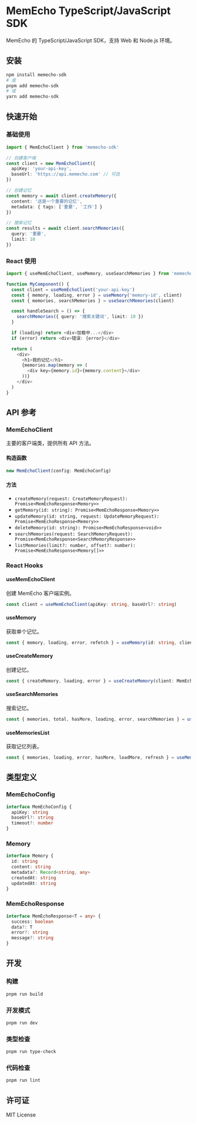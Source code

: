 # MemEcho TypeScript/JavaScript SDK

MemEcho 的 TypeScript/JavaScript SDK，支持 Web 和 Node.js 环境。

## 安装

```bash
npm install memecho-sdk
# 或
pnpm add memecho-sdk
# 或
yarn add memecho-sdk
```

## 快速开始

### 基础使用

```typescript
import { MemEchoClient } from 'memecho-sdk'

// 创建客户端
const client = new MemEchoClient({
  apiKey: 'your-api-key',
  baseUrl: 'https://api.memecho.com' // 可选
})

// 创建记忆
const memory = await client.createMemory({
  content: '这是一个重要的记忆',
  metadata: { tags: ['重要', '工作'] }
})

// 搜索记忆
const results = await client.searchMemories({
  query: '重要',
  limit: 10
})
```

### React 使用

```typescript
import { useMemEchoClient, useMemory, useSearchMemories } from 'memecho-sdk'

function MyComponent() {
  const client = useMemEchoClient('your-api-key')
  const { memory, loading, error } = useMemory('memory-id', client)
  const { memories, searchMemories } = useSearchMemories(client)

  const handleSearch = () => {
    searchMemories({ query: '搜索关键词', limit: 10 })
  }

  if (loading) return <div>加载中...</div>
  if (error) return <div>错误: {error}</div>

  return (
    <div>
      <h1>我的记忆</h1>
      {memories.map(memory => (
        <div key={memory.id}>{memory.content}</div>
      ))}
    </div>
  )
}
```

## API 参考

### MemEchoClient

主要的客户端类，提供所有 API 方法。

#### 构造函数

```typescript
new MemEchoClient(config: MemEchoConfig)
```

#### 方法

- `createMemory(request: CreateMemoryRequest): Promise<MemEchoResponse<Memory>>`
- `getMemory(id: string): Promise<MemEchoResponse<Memory>>`
- `updateMemory(id: string, request: UpdateMemoryRequest): Promise<MemEchoResponse<Memory>>`
- `deleteMemory(id: string): Promise<MemEchoResponse<void>>`
- `searchMemories(request: SearchMemoryRequest): Promise<MemEchoResponse<SearchMemoryResponse>>`
- `listMemories(limit?: number, offset?: number): Promise<MemEchoResponse<Memory[]>>`

### React Hooks

#### useMemEchoClient

创建 MemEcho 客户端实例。

```typescript
const client = useMemEchoClient(apiKey: string, baseUrl?: string)
```

#### useMemory

获取单个记忆。

```typescript
const { memory, loading, error, refetch } = useMemory(id: string, client: MemEchoClient)
```

#### useCreateMemory

创建记忆。

```typescript
const { createMemory, loading, error } = useCreateMemory(client: MemEchoClient)
```

#### useSearchMemories

搜索记忆。

```typescript
const { memories, total, hasMore, loading, error, searchMemories } = useSearchMemories(client: MemEchoClient)
```

#### useMemoriesList

获取记忆列表。

```typescript
const { memories, loading, error, hasMore, loadMore, refresh } = useMemoriesList(client: MemEchoClient, limit?: number)
```

## 类型定义

### MemEchoConfig

```typescript
interface MemEchoConfig {
  apiKey: string
  baseUrl?: string
  timeout?: number
}
```

### Memory

```typescript
interface Memory {
  id: string
  content: string
  metadata?: Record<string, any>
  createdAt: string
  updatedAt: string
}
```

### MemEchoResponse

```typescript
interface MemEchoResponse<T = any> {
  success: boolean
  data?: T
  error?: string
  message?: string
}
```

## 开发

### 构建

```bash
pnpm run build
```

### 开发模式

```bash
pnpm run dev
```

### 类型检查

```bash
pnpm run type-check
```

### 代码检查

```bash
pnpm run lint
```

## 许可证

MIT License

